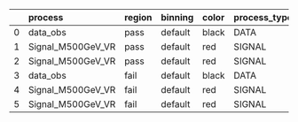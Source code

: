 |    | process           | region   | binning   | color   | process_type   |   scale | variation   | source_filename                                            | source_histname   | alias             | title           |   combine_idx |     lnN |   shapes | syst_type   |   direction |   variation_alias |
|---:|:------------------|:---------|:----------|:--------|:---------------|--------:|:------------|:-----------------------------------------------------------|:------------------|:------------------|:----------------|--------------:|--------:|---------:|:------------|------------:|------------------:|
|  0 | data_obs          | pass     | default   | black   | DATA           |    1    | nominal     | ./histograms_for_2DAlphabet_v4/EaDM_Cosmics_Data_VR.root   | hpass             | Cosmics_Data_VR   | Cosmics_Data_VR |           nan | nan     |      nan | nan         |         nan |               nan |
|  1 | Signal_M500GeV_VR | pass     | default   | red     | SIGNAL         |    0.01 | lumi        | ./histograms_for_2DAlphabet_v4/EaDM_Signal_M500GeV_VR.root | hpass             | Signal_M500GeV_VR | DM signal       |           nan |   1.001 |      nan | lnN         |         nan |               nan |
|  2 | Signal_M500GeV_VR | pass     | default   | red     | SIGNAL         |    0.01 | nominal     | ./histograms_for_2DAlphabet_v4/EaDM_Signal_M500GeV_VR.root | hpass             | Signal_M500GeV_VR | DM signal       |           nan | nan     |      nan | nan         |         nan |               nan |
|  3 | data_obs          | fail     | default   | black   | DATA           |    1    | nominal     | ./histograms_for_2DAlphabet_v4/EaDM_Cosmics_Data_VR.root   | hfail             | Cosmics_Data_VR   | Cosmics_Data_VR |           nan | nan     |      nan | nan         |         nan |               nan |
|  4 | Signal_M500GeV_VR | fail     | default   | red     | SIGNAL         |    0.01 | lumi        | ./histograms_for_2DAlphabet_v4/EaDM_Signal_M500GeV_VR.root | hfail             | Signal_M500GeV_VR | DM signal       |           nan |   1.001 |      nan | lnN         |         nan |               nan |
|  5 | Signal_M500GeV_VR | fail     | default   | red     | SIGNAL         |    0.01 | nominal     | ./histograms_for_2DAlphabet_v4/EaDM_Signal_M500GeV_VR.root | hfail             | Signal_M500GeV_VR | DM signal       |           nan | nan     |      nan | nan         |         nan |               nan |